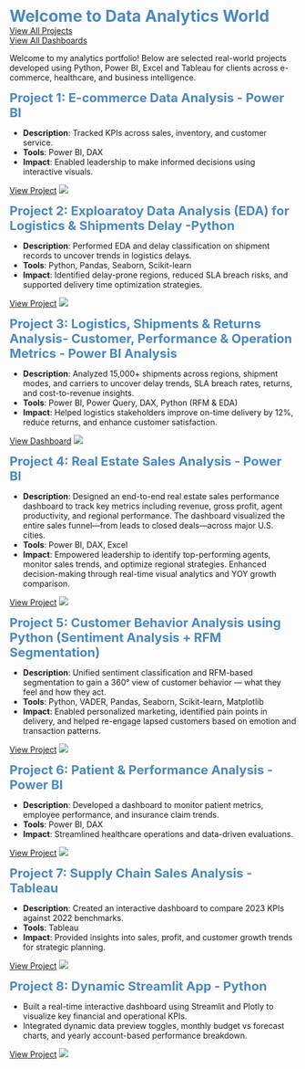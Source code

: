 <span style="color:#4a89c2; font-size: 28px;"><b> Welcome to Data Analytics World</b></span>  
<a href="https://shaguftapathan.github.io/Data_Analytics_All_Projects/">View All Projects</a>  
<a href ="https://shaguftapathan.github.io/Dashboards/">View All Dashboards</a>

Welcome to my analytics portfolio! Below are selected real-world projects developed using Python, Power BI, Excel and Tableau for clients across e-commerce, healthcare, and business intelligence.

<span style="color:#4a89c2; font-size: 22px;"><b>Project 1: E-commerce Data Analysis - Power BI</b></span>  
* **Description**: Tracked KPIs across sales, inventory, and customer service.  
* **Tools**: Power BI, DAX  
* **Impact**: Enabled leadership to make informed decisions using interactive visuals.
  
<a href="https://shaguftapathan.github.io/PowerBI_Dashboard_e-Commerce_Client/">View Project</a>
![](/Dashboards/cctv-1.png)

<span style="color:#4a89c2; font-size: 22px;"><b>Project 2: Exploaratoy Data Analysis (EDA) for Logistics & Shipments Delay -Python</b></span>
* **Description**: Performed EDA and delay classification on shipment records to uncover trends in logistics delays.
* **Tools**: Python, Pandas, Seaborn, Scikit-learn
* **Impact**: Identified delay-prone regions, reduced SLA breach risks, and supported delivery time optimization strategies.

<a href="https://shaguftapathan.github.io/Python_Logistics_Delay_Analysis/">View Project</a>
![](/Dashboards/Python_EDA.png)

<span style="color:#4a89c2; font-size: 22px;"><b>Project 3: Logistics, Shipments & Returns Analysis- Customer, Performance & Operation Metrics - Power BI Analysis</b></span>
* **Description**: Analyzed 15,000+ shipments across regions, shipment modes, and carriers to uncover delay trends, SLA breach rates, returns, and cost-to-revenue insights.
* **Tools**: Power BI, Power Query, DAX, Python (RFM & EDA)
* **Impact**: Helped logistics stakeholders improve on-time delivery by 12%, reduce returns, and enhance customer satisfaction.

<a href="https://shaguftapathan.github.io/PowerBI_Logistics_Dashboard/">View Dashboard</a>
![](/Dashboards/log_1.png)

<span style="color:#4a89c2; font-size: 22px;"><b>Project 4: Real Estate Sales Analysis - Power BI</b></span>  
* **Description**: Designed an end-to-end real estate sales performance dashboard to track key metrics including revenue, gross profit, agent productivity, and regional performance. The dashboard visualized the entire sales funnel—from leads to closed deals—across major U.S. cities.  
* **Tools**: Power BI, DAX, Excel  
* **Impact**: Empowered leadership to identify top-performing agents, monitor sales trends, and optimize regional strategies. Enhanced decision-making through real-time visual analytics and YOY growth comparison.

<a href="https://shaguftapathan.github.io/PowerBI_Dashboard_Real_Estate/">View Project</a>
![](/Dashboards/real_est_1.png)

<span style="color:#4a89c2; font-size: 22px;"><b>Project 5: Customer Behavior Analysis using Python (Sentiment Analysis + RFM Segmentation)</b></span>
* **Description**: Unified sentiment classification and RFM-based segmentation to gain a 360° view of customer behavior — what they feel and how they act.
* **Tools**: Python, VADER, Pandas, Seaborn, Scikit-learn, Matplotlib
* **Impact**: Enabled personalized marketing, identified pain points in delivery, and helped re-engage lapsed customers based on emotion and transaction patterns.

<a href="https://shaguftapathan.github.io/Pyhton_Sentiment_Analyis_Cust_Segmentation/">View Project</a>
![](/Dashboards/Python_CS_SA.png)

<span style="color:#4a89c2; font-size: 22px;"><b>Project 6: Patient & Performance Analysis - Power BI</b></span>  
* **Description**: Developed a dashboard to monitor patient metrics, employee performance, and insurance claim trends.  
* **Tools**: Power BI, DAX  
* **Impact**: Streamlined healthcare operations and data-driven evaluations.
  
<a href="https://shaguftapathan.github.io/PowerBI_Dashboard_Healthcare_Client/">View Project</a>
![](/Dashboards/E-motion-1.png)

<span style="color:#4a89c2; font-size: 22px;"><b>Project 7: Supply Chain Sales Analysis - Tableau </b></span>  
* **Description**: Created an interactive dashboard to compare 2023 KPIs against 2022 benchmarks.  
* **Tools**: Tableau  
* **Impact**: Provided insights into sales, profit, and customer growth trends for strategic planning.

<a href="https://shaguftapathan.github.io/Tableau_Sales_Dashboard_Retail-Supply_Chain/">View Project</a>
![](/Dashboards/Sales_tableu.png)

<span style="color:#4a89c2; font-size: 22px;"><b>Project 8: Dynamic Streamlit App - Python</b></span> 
* Built a real-time interactive dashboard using Streamlit and Plotly to visualize key financial and operational KPIs.
* Integrated dynamic data preview toggles, monthly budget vs forecast charts, and yearly account-based performance breakdown.
  
<a href="https://shaguftapathan.github.io/Streamlit_Apps/">View Project</a>
![](/Dashboards/streamlit.png)



